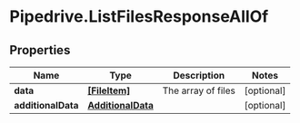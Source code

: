 # Pipedrive.ListFilesResponseAllOf

## Properties

Name | Type | Description | Notes
------------ | ------------- | ------------- | -------------
**data** | [**[FileItem]**](FileItem.md) | The array of files | [optional] 
**additionalData** | [**AdditionalData**](AdditionalData.md) |  | [optional] 


